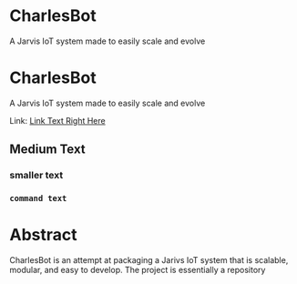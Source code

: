 # CharlesBot
A Jarvis IoT system made to easily scale and evolve

# CharlesBot
A Jarvis IoT system made to easily scale and evolve

Link: [Link Text Right Here](http://www.google.com)

## Medium Text

### smaller text

### `command text`


# Abstract 
CharlesBot is an attempt at packaging a Jarivs IoT system that is scalable, modular, and easy to develop. The project is essentially a repository 









